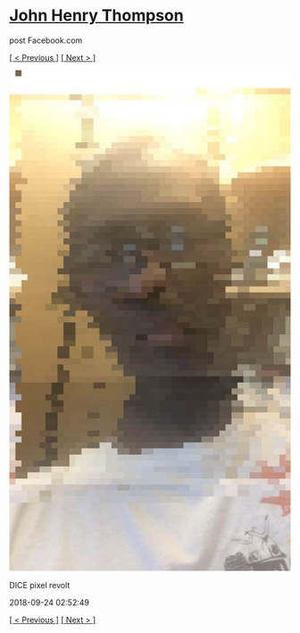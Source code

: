 # [John Henry Thompson](../README.md)
post Facebook.com

[[ < Previous ]](2018-09-24-1.md) [[ Next > ]](2018-09-24-3.md)

[![](../media/2018-09-24/Timeline-Photos-DICE-pixel-revolt.jpg)](../README.md)

DICE pixel revolt

2018-09-24 02:52:49

[[ < Previous ]](2018-09-24-1.md) [[ Next > ]](2018-09-24-3.md)